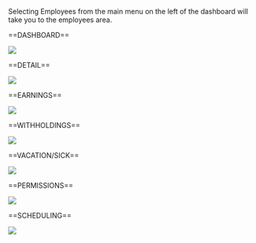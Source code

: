 Selecting Employees from the main menu on the left of the dashboard will take you to the employees area.



==DASHBOARD==



![](image_1.e09be409.png)



==DETAIL==



![](image_2.75f89472.png)





==EARNINGS==



![](image_3.250f3500.png)





==WITHHOLDINGS==



![](image_4.f122b063.png)





==VACATION/SICK==



![](image_5.b1884e7d.png)





==PERMISSIONS==



![](image_6.a1bfc1ce.png)





==SCHEDULING==



![](image_7.560194ed.png)



